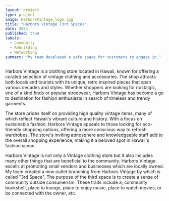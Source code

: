 ```yaml
---
layout: project
type: project
image: HarborsVintage_logo.jpg
title: "Harbors Vintage (3rd Space)"
date: 2024
published: true
labels:
  - Community 
  - Rebuilding
  - Networking
summary: "My team developed a safe space for customers to engage in."
---
```

  Harbors Vintage is a clothing store located in Hawaii, known for offering a curated selection of vintage clothing and accessories. The shop attracts both locals and tourists with its unique, retro inspired pieces that span various decades and styles. Whether shoppers are looking for nostalgic, one of a kind finds or popular streetwear, Harbors Vintage has become a go to destination for fashion enthusiasts in search of timeless and trendy garments.

  The store prides itself on providing high quality vintage items, many of which reflect Hawaii's vibrant culture and history. With a focus on sustainable fashion, Harbors Vintage appeals to those looking for eco-friendly shopping options, offering a more conscious way to refresh wardrobes. The store's inviting atmosphere and knowledgeable staff add to the overall shopping experience, making it a beloved spot in Hawaii's fashion scene.

  Harbors Vintage is not only a Vintage clothing store but it also includes many other things that are beneficial to the community. Harbors Vintage excells at promoting small vendors and businesses which are locally owned. My team created a new outlet branching from Harbors Vintage by which is called "3rd Space". The purpose of the third space is to create a sense of community outside consumerism. These traits include a; community bookshelf, place to lounge, place to enjoy music, place to watch movies, or be connected with the owner, etc. 
